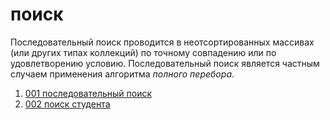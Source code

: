 # поиск

Последовательный поиск проводится в неотсортированных массивах (или других типах коллекций) по точному совпадению 
или по удовлетворению условию. Последовательный поиск является частным случаем применения алгоритма _полного перебора_.

 1. [001 последовательный поиск](./001/readme.md)
 2. [002 поиск студента](./002/readme.md)